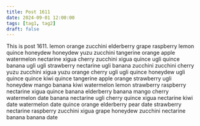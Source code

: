 ```yaml
---
title: Post 1611
date: 2024-09-01 12:00:00
tags: [tag1, tag2]
draft: false
---
```

This is post 1611.
lemon
orange
zucchini
elderberry
grape
raspberry
lemon
quince
honeydew
honeydew
yuzu
zucchini
tangerine
orange
apple
watermelon
nectarine
xigua
cherry
zucchini
xigua
quince
ugli
quince
banana
ugli
ugli
strawberry
nectarine
ugli
banana
zucchini
zucchini
cherry
yuzu
zucchini
xigua
yuzu
orange
cherry
ugli
ugli
quince
honeydew
ugli
quince
quince
kiwi
quince
tangerine
apple
orange
strawberry
ugli
honeydew
mango
banana
kiwi
watermelon
lemon
strawberry
raspberry
nectarine
xigua
quince
banana
elderberry
banana
mango
cherry
watermelon
date
banana
nectarine
ugli
cherry
quince
xigua
nectarine
kiwi
date
watermelon
date
quince
orange
elderberry
pear
date
strawberry
nectarine
raspberry
zucchini
xigua
grape
honeydew
zucchini
nectarine
banana
banana
date
